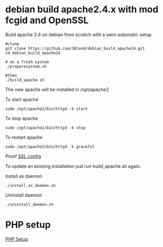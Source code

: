 # debian build apache2.4.x with mod fcgid and OpenSSL

Build apache 2.4 on debian from scratch with a semi automatic setup.


```
#clone
git clone https://github.com/JBlond/debian_build_apache24.git
cd debian_build_apache24

# on a fresh system
./preparesystem.sh

#then
./build_apache.sh
```

The new apache will be installed in /opt/apache2

To start apache

```
sudo /opt/apache2/bin/httpd -k start
```

To stop apache

```
sudo /opt/apache2/bin/httpd -k stop
```

To restart apache

```
sudo /opt/apache2/bin/httpd -k graceful
```

Proof [SSL config](ssl.conf)

To update an existing installation just run build_apache.sh again.

Install as daemon

```
./install_as_daemon.sh
```

Uninstall daemon

```
./uninstall_daemon.sh
```

# PHP setup
[PHP Setup](php.md)